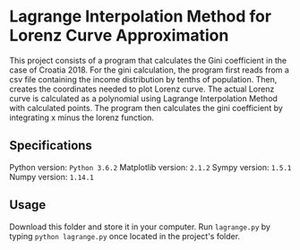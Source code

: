 # Lagrange Interpolation Method for Lorenz Curve Approximation

This project consists of a program that calculates the Gini coefficient in the case of Croatia 2018. For the gini calculation, the program first reads from a csv file containing the income distribution by tenths of population. Then, creates the coordinates needed to plot Lorenz curve. The actual Lorenz curve is calculated as a polynomial using Lagrange Interpolation Method with calculated points. The program then calculates the gini coefficient by integrating x minus the lorenz function.

## Specifications

Python version: `Python 3.6.2`
Matplotlib version: `2.1.2`
Sympy version: `1.5.1`
Numpy version: `1.14.1`

## Usage

Download this folder and store it in your computer.
Run `lagrange.py` by typing `python lagrange.py` once located in the project's folder. 